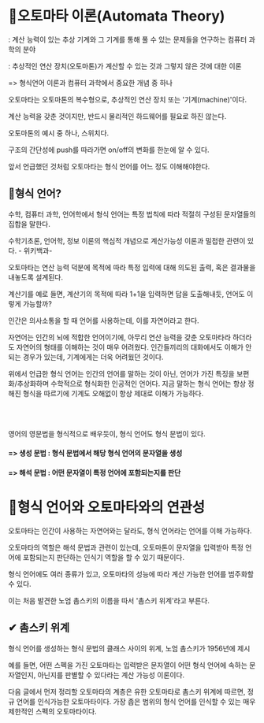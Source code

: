 





# 🔔오토마타 이론(Automata Theory)
: 계산 능력이 있는 추상 기계와 그 기계를 통해 풀 수 있는 문제들을 연구하는 컴퓨터 과학의 분야 

: 추상적인 연산 장치(오토마톤)가 계산할 수 있는 것과 그렇지 않은 것에 대한 이론

   => 형식언어 이론과 컴퓨터 과학에서 중요한 개념 중 하나



오토마타는 오토마톤의 복수형으로, 추상적인 연산 장치 또는 '기계(machine)'이다.

계산 능력을 갖춘 것이지만, 반드시 물리적인 하드웨어를 필요로 하진 않는다.



오토마톤의 예시 중 하나, 스위치다.



구조의 간단성에 push를 따라가면 on/off의 변화를 한눈에 알 수 있다.

앞서 언급했던 것처럼 오토마타는 형식 언어를 어느 정도 이해해야한다.



## 🔔형식 언어?
수학, 컴퓨터 과학, 언어학에서 형식 언어는 특정 법칙에 따라 적절히 구성된 문자열들의 집합을 말한다.

수학기초론, 언어학, 정보 이론의 핵심적 개념으로 계산가능성 이론과 밀접한 관련이 있다.   - 위키백과-





오토마타는 연산 능력 덕분에 목적에 따라 특정 입력에 대해 의도된 출력, 혹은 결과물을 내놓도록 설계된다.

계산기를 예로 들면, 계산기의 목적에 따라 1+1을 입력하면 답을 도출해내듯, 언어도 이렇게 가능할까?



인간은 의사소통을 할 때 언어를 사용하는데, 이를 자연어라고 한다.

자연어는 인간의 뇌에 적합한 언어이기에, 아무리 연산 능력을 갖춘 오토마타라 하더라도 자연어의 형태를 이해하는 것이 매우 어려웠다. 인간들끼리의 대화에서도 이해가 안되는 경우가 있는데, 기계에게는 더욱 어려웠던 것이다.



위에서 언급한 형식 언어는 인간의 언어를 말하는 것이 아닌, 언어가 가진 특징을 보편화/추상화하며 수학적으로 형식화한 인공적인 언어다. 지금 말하는 형식 언어는 항상 정해진 형식을 따르기에 기계도 오해없이 항상 제대로 이해가 가능하다.

<br>
<br>

영어의 영문법을 형식적으로 배우듯이, 형식 언어도 형식 문법이 있다.

#### => 생성 문법 : 형식 문법에서 해당 형식 언어의 문자열을 생성 

#### => 해석 문법 : 어떤 문자열이 특정 언어에 포함되는지를 판단



# 🤔형식 언어와 오토마타와의 연관성
오토마타는 인간이 사용하는 자연어와는 달라도, 형식 언어라는 언어를 이해 가능하다.

오토마타의 역할은 해석 문법과 관련이 있는데, 오토마톤이 문자열을 입력받아 특정 언어에 포함되는지 판단하는 인식기 역할을 할 수 있기 때문이다.



형식 언어에도 여러 종류가 있고, 오토마타의 성능에 따라 계산 가능한 언어를 범주화할 수 있다.

이는 처음 발견한 노엄 촘스키의 이름을 따서 '촘스키 위계'라고 부른다.



## ✔  촘스키 위계
형식 언어를 생성하는 형식 문법의 클래스 사이의 위계, 노엄 촘스키가 1956년에 제시


예를 들면, 어떤 스펙을 가진 오토마타는 입력받은 문자열이 어떤 형식 언어에 속하는 문자열인지, 아닌지를 판별할 수 있다라는 계산 가능성 이론이다.






다음 글에서 먼저 정리할 오토마타의 계층은 유한 오토마타로 촘스키 위계에 따르면, 정규 언어를 인식가능한 오토마타이다. 가장 좁은 범위의 형식 언어를 인식할 수 있는 매우 제한적인 스펙의 오토마타이다.

